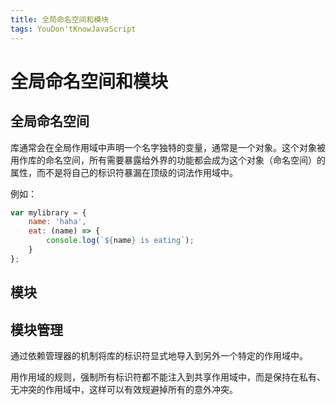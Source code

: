 ```yaml
---
title: 全局命名空间和模块
tags: YouDon'tKnowJavaScript
---
```

# 全局命名空间和模块

## 全局命名空间

库通常会在全局作用域中声明一个名字独特的变量，通常是一个对象。这个对象被用作库的命名空间，所有需要暴露给外界的功能都会成为这个对象（命名空间）的属性，而不是将自己的标识符暴漏在顶级的词法作用域中。

例如：
```javascript
var mylibrary = {
    name: 'haha',
    eat: (name) => {
        console.log(`${name} is eating`);
    }
};
```

## 模块



## 模块管理

通过依赖管理器的机制将库的标识符显式地导入到另外一个特定的作用域中。

用作用域的规则，强制所有标识符都不能注入到共享作用域中，而是保持在私有、无冲突的作用域中，这样可以有效规避掉所有的意外冲突。
